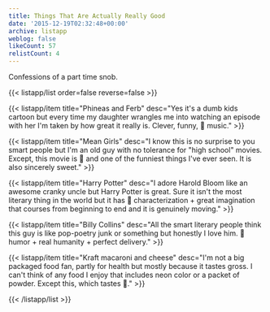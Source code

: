 ```yaml
---
title: Things That Are Actually Really Good
date: '2015-12-19T02:32:48+00:00'
archive: listapp
weblog: false
likeCount: 57
relistCount: 4
---
```


Confessions of a part time snob.

<!--more-->

{{< listapp/list order=false reverse=false >}}

   {{< listapp/item title="Phineas and Ferb"
      desc="Yes it's a dumb kids cartoon but every time my daughter wrangles me into watching an episode with her I'm taken by how great it really is. Clever, funny, 💯 music." >}}

   {{< listapp/item title="Mean Girls"
      desc="I know this is no surprise to you smart people but I'm an old guy with no tolerance for \"high school\" movies. Except, this movie is 💯 and one of the funniest things I've ever seen. It is also sincerely sweet." >}}

   {{< listapp/item title="Harry Potter"
      desc="I adore Harold Bloom like an awesome cranky uncle but Harry Potter is great. Sure it isn't the most literary thing in the world but it has 💯 characterization + great imagination that courses from beginning to end and it is genuinely moving." >}}

   {{< listapp/item title="Billy Collins"
      desc="All the smart literary people think this guy is like pop-poetry junk or something but honestly I love him. 💯 humor + real humanity + perfect delivery." >}}

   {{< listapp/item title="Kraft macaroni and cheese"
      desc="I'm not a big packaged food fan, partly for health but mostly because it tastes gross. I can't think of any food I enjoy that includes neon color or a packet of powder. Except this, which tastes 💯." >}}

{{< /listapp/list >}}
